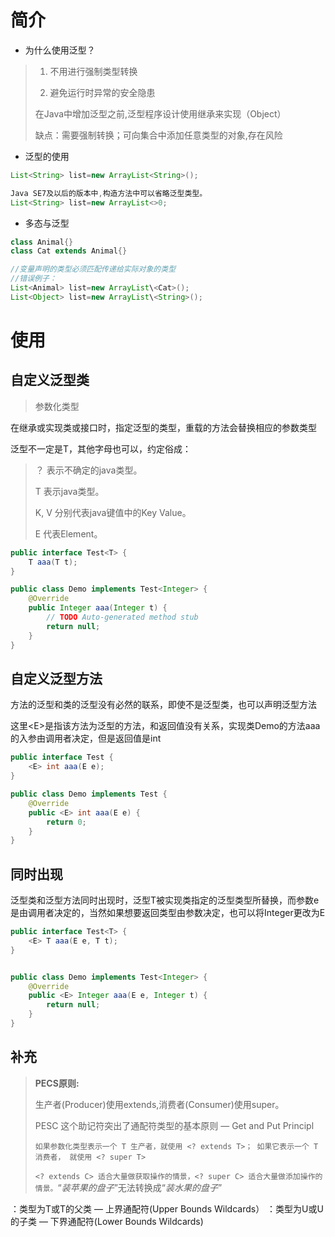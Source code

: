 # 简介

- 为什么使用泛型？

> 1. 不用进行强制类型转换
>
> 2. 避免运行时异常的安全隐患
>
> 在Java中增加泛型之前,泛型程序设计使用继承来实现（Object）
>
> 缺点：需要强制转换；可向集合中添加任意类型的对象,存在风险

- 泛型的使用

```java
List<String> list=new ArrayList<String>();

Java SE7及以后的版本中,构造方法中可以省略泛型类型。
List<String> list=new ArrayList<>0;
```

- 多态与泛型

```java
class Animal{}
class Cat extends Animal{}

//变量声明的类型必须匹配传递给实际对象的类型
//错误例子：
List<Animal> list=new ArrayList\<Cat>();
List<Object> list=new ArrayList\<String>();
```

# 使用

## 自定义泛型类

> 参数化类型

在继承或实现类或接口时，指定泛型的类型，重载的方法会替换相应的参数类型

泛型不一定是T，其他字母也可以，约定俗成：

> ？ 表示不确定的java类型。
>
> T 表示java类型。
>
> K, V 分别代表java键值中的Key Value。
>
> E 代表Element。

```java
public interface Test<T> {
    T aaa(T t);
}

public class Demo implements Test<Integer> {
    @Override
    public Integer aaa(Integer t) {
        // TODO Auto-generated method stub
        return null;
    }
}
```

## 自定义泛型方法

方法的泛型和类的泛型没有必然的联系，即使不是泛型类，也可以声明泛型方法

这里\<E>是指该方法为泛型的方法，和返回值没有关系，实现类Demo的方法aaa的入参由调用者决定，但是返回值是int

```java
public interface Test {
    <E> int aaa(E e);
}

public class Demo implements Test {
    @Override
    public <E> int aaa(E e) {
        return 0;
    }
}
```

## 同时出现

泛型类和泛型方法同时出现时，泛型T被实现类指定的泛型类型所替换，而参数e是由调用者决定的，当然如果想要返回类型由参数决定，也可以将Integer更改为E

```java
public interface Test<T> {
    <E> T aaa(E e, T t);
}


public class Demo implements Test<Integer> {
    @Override
    public <E> Integer aaa(E e, Integer t) {
        return null;
    }   
}
```

## 补充

> **PECS原则:**
>
> 生产者(Producer)使用extends,消费者(Consumer)使用super。
>
> PESC 这个助记符突出了通配符类型的基本原则 — Get and Put Principl
>
> `如果参数化类型表示一个 T 生产者，就使用 <? extends T>； 如果它表示一个 T 消费者， 就使用 <? super T> `
>
> `<? extends C> 适合大量做获取操作的情景，<? super C> 适合大量做添加操作的情景。`“*装苹果的盘子*”无法转换成“*装水果的盘子*”

<? super T>：类型为T或T的父类 — 上界通配符(Upper Bounds Wildcards）

<? extends U>：类型为U或U的子类 — 下界通配符(Lower Bounds Wildcards)